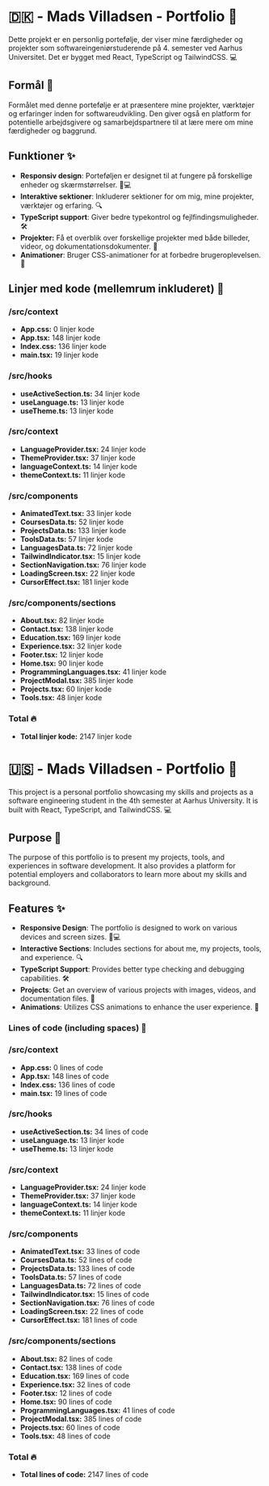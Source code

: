 # 🇩🇰 - Mads Villadsen - Portfolio 🌟

Dette projekt er en personlig portefølje, der viser mine færdigheder og projekter som softwareingeniørstuderende på 4. semester ved Aarhus Universitet. Det er bygget med React, TypeScript og TailwindCSS. 💻

## Formål 🎯

Formålet med denne portefølje er at præsentere mine projekter, værktøjer og erfaringer inden for softwareudvikling. Den giver også en platform for potentielle arbejdsgivere og samarbejdspartnere til at lære mere om mine færdigheder og baggrund.

## Funktioner ✨

- **Responsiv design**: Porteføljen er designet til at fungere på forskellige enheder og skærmstørrelser. 📱💻
- **Interaktive sektioner**: Inkluderer sektioner for om mig, mine projekter, værktøjer og erfaring. 🔍
- **TypeScript support**: Giver bedre typekontrol og fejlfindingsmuligheder. 🛠️
- **Projekter:** Få et overblik over forskellige projekter med både billeder, videor, og dokumentationsdokumenter. 📂
- **Animationer**: Bruger CSS-animationer for at forbedre brugeroplevelsen. 🎨

## Linjer med kode (mellemrum inkluderet) 👾

### /src/context

- **App.css:** 0 linjer kode
- **App.tsx:** 148 linjer kode
- **Index.css:** 136 linjer kode
- **main.tsx:** 19 linjer kode

### /src/hooks

- **useActiveSection.ts:** 34 linjer kode
- **useLanguage.ts:** 13 linjer kode
- **useTheme.ts:** 13 linjer kode

### /src/context

- **LanguageProvider.tsx:** 24 linjer kode
- **ThemeProvider.tsx:** 37 linjer kode
- **languageContext.ts:** 14 linjer kode
- **themeContext.ts:** 11 linjer kode

### /src/components

- **AnimatedText.tsx:** 33 linjer kode
- **CoursesData.ts:** 52 linjer kode
- **ProjectsData.ts:** 133 linjer kode
- **ToolsData.ts:** 57 linjer kode
- **LanguagesData.ts:** 72 linjer kode
- **TailwindIndicator.tsx:** 15 linjer kode
- **SectionNavigation.tsx:** 76 linjer kode
- **LoadingScreen.tsx:** 22 linjer kode
- **CursorEffect.tsx:** 181 linjer kode

### /src/components/sections

- **About.tsx:** 82 linjer kode
- **Contact.tsx:** 138 linjer kode
- **Education.tsx:** 169 linjer kode
- **Experience.tsx:** 32 linjer kode
- **Footer.tsx:** 12 linjer kode
- **Home.tsx:** 90 linjer kode
- **ProgrammingLanguages.tsx:** 41 linjer kode
- **ProjectModal.tsx:** 385 linjer kode
- **Projects.tsx:** 60 linjer kode
- **Tools.tsx:** 48 linjer kode

### Total 🔥

- **Total linjer kode:** 2147 linjer kode

# 🇺🇸 - Mads Villadsen - Portfolio 🌟

This project is a personal portfolio showcasing my skills and projects as a software engineering student in the 4th semester at Aarhus University. It is built with React, TypeScript, and TailwindCSS. 💻

## Purpose 🎯

The purpose of this portfolio is to present my projects, tools, and experiences in software development. It also provides a platform for potential employers and collaborators to learn more about my skills and background.

## Features ✨

- **Responsive Design**: The portfolio is designed to work on various devices and screen sizes. 📱💻
- **Interactive Sections**: Includes sections for about me, my projects, tools, and experience. 🔍
- **TypeScript Support**: Provides better type checking and debugging capabilities. 🛠️
- **Projects**: Get an overview of various projects with images, videos, and documentation files. 📂
- **Animations**: Utilizes CSS animations to enhance the user experience. 🎨

### Lines of code (including spaces) 👾

### /src/context

- **App.css:** 0 lines of code
- **App.tsx:** 148 lines of code
- **Index.css:** 136 lines of code
- **main.tsx:** 19 lines of code

### /src/hooks

- **useActiveSection.ts:** 34 lines of code
- **useLanguage.ts:** 13 linjer kode
- **useTheme.ts:** 13 linjer kode

### /src/context

- **LanguageProvider.tsx:** 24 linjer kode
- **ThemeProvider.tsx:** 37 linjer kode
- **languageContext.ts:** 14 linjer kode
- **themeContext.ts:** 11 linjer kode

### /src/components

- **AnimatedText.tsx:** 33 lines of code
- **CoursesData.ts:** 52 lines of code
- **ProjectsData.ts:** 133 lines of code
- **ToolsData.ts:** 57 lines of code
- **LanguagesData.ts:** 72 lines of code
- **TailwindIndicator.tsx:** 15 lines of code
- **SectionNavigation.tsx:** 76 lines of code
- **LoadingScreen.tsx:** 22 lines of code
- **CursorEffect.tsx:** 181 lines of code

### /src/components/sections

- **About.tsx:** 82 lines of code
- **Contact.tsx:** 138 lines of code
- **Education.tsx:** 169 lines of code
- **Experience.tsx:** 32 lines of code
- **Footer.tsx:** 12 lines of code
- **Home.tsx:** 90 lines of code
- **ProgrammingLanguages.tsx:** 41 lines of code
- **ProjectModal.tsx:** 385 lines of code
- **Projects.tsx:** 60 lines of code
- **Tools.tsx:** 48 lines of code

### Total 🔥

- **Total lines of code:** 2147 lines of code
